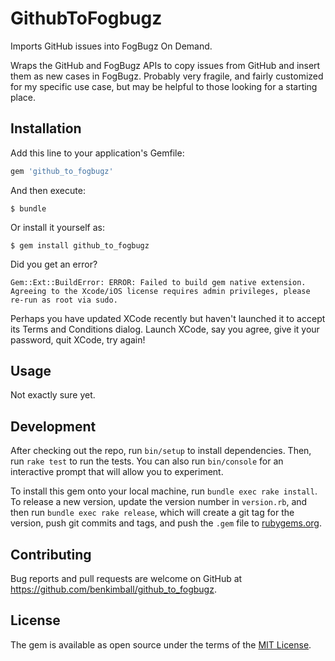 # GithubToFogbugz

Imports GitHub issues into FogBugz On Demand.

Wraps the GitHub and FogBugz APIs to copy issues from GitHub and insert them as new cases in FogBugz. Probably very fragile, and fairly customized for my specific use case, but may be helpful to those looking for a starting place.

## Installation

Add this line to your application's Gemfile:

```ruby
gem 'github_to_fogbugz'
```

And then execute:

    $ bundle

Or install it yourself as:

    $ gem install github_to_fogbugz

Did you get an error?

    Gem::Ext::BuildError: ERROR: Failed to build gem native extension.
    Agreeing to the Xcode/iOS license requires admin privileges, please re-run as root via sudo.

Perhaps you have updated XCode recently but haven't launched it to accept its Terms and Conditions dialog. Launch XCode, say you agree, give it your password, quit XCode, try again!

## Usage

Not exactly sure yet.

## Development

After checking out the repo, run `bin/setup` to install dependencies. Then, run `rake test` to run the tests. You can also run `bin/console` for an interactive prompt that will allow you to experiment.

To install this gem onto your local machine, run `bundle exec rake install`. To release a new version, update the version number in `version.rb`, and then run `bundle exec rake release`, which will create a git tag for the version, push git commits and tags, and push the `.gem` file to [rubygems.org](https://rubygems.org).

## Contributing

Bug reports and pull requests are welcome on GitHub at https://github.com/benkimball/github_to_fogbugz.

## License

The gem is available as open source under the terms of the [MIT License](http://opensource.org/licenses/MIT).

